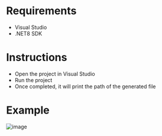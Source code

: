 # Requirements
- Visual Studio
- .NET8 SDK

# Instructions
- Open the project in Visual Studio
- Run the project
- Once completed, it will print the path of the generated file

# Example
![image](https://github.com/user-attachments/assets/dca9bdf1-51b4-43b3-ac92-309f7b8f86db)
